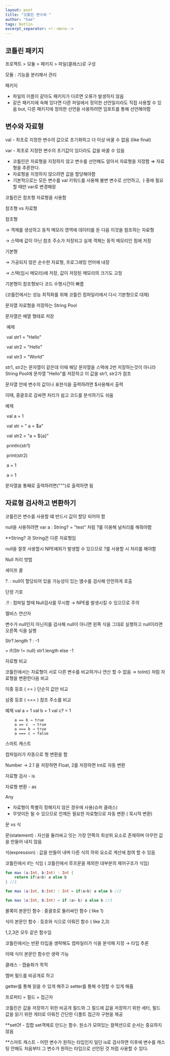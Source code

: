 ```yaml
---
layout: post
title: "코틀린 변수와 "
author: "hae"
tags: Kotlin
excerpt_separator: <!--more-->
---
```


## 코틀린 패키지





프로젝트 > 모듈 > 패키지 > 파일(클래스)로 구성<!--more-->

모듈 : 기능을 분리해서 관리

패키지

- 파일의 이름이 같아도 패키지가 다르면 오류가 발생하지 않음
- 같은 패키지에 속해 있다면 다른 파일에서 정의한 선언일지라도 직접 사용할 수 있음 but, 다른 패키지에 정의한 선언을 사용하려면 임포트를 통해 선언해야함

## 변수와 자료형

val - 최초로 지정한 변수의 값으로 초기화하고 더 이상 바꿀 수 없음 (like final)

var - 최초로 지정한 변수의 초기값이 있더라도 값을 바꿀 수 있음

- 코틀린은 자료형을 지정하지 않고 변수를 선언해도 알아서 자료형을 지정함 ⇒ 자료형을 추론한다.
- 자료형을 지정하지 않으려면 값을 할당해야함
- 기본적으로는 모든 변수를 val 키워드를 사용해 불변 변수로 선언하고, ㅏ중에 필요할 때만 var로 변경해랑

코틀린은 참조형 자료형을 사용함

참조형 vs 자료형

참조형

→ 객체를 생성하고 동적 메모리 영역에 데이터를 둔 다음 이것을 참조하는 자료형

→ 스택에 값이 아닌 참조 주소가 저장되고 실제 객체는 동적 메모리인 힘에 저장

기본형

→ 가공되지 않은 순수한 자료형, 프로그래밍 언어에 내장

→ 스택(임시 메모리)에 저장, 값이 저장된 메모리의 크기도 고정

기본형이 참조형보다 코드 수행시간이 빠름

(코틀린에서는 성능 최적화를 위해 코틀린 컴파일러에서 다시 기본형으로 대체)

문자열 자료형을 저장하는 String Pool

문자열은 배열 형태로 저장



​	예제

​		val str1 = "Hello"

​		val str2 = "Hello"

​		val str3 = "World"



str1, str2는 문자열이 같은데 이때 해당 문자열을 스택에 2번 저장하는것이 아니라 String Pool에 문자열 "Hello"를 저장하고 이 값을 str1, str2가 참조

문자열 안에 변수의 값이나 표현식을 출력하려면 $사용해서 출력

이때, 중괄호로 감싸면 처리가 쉽고 코드를 분석하기도 쉬움


  예제

​		val a = 1

​		val str = " a = $a"

​		val str2 = "a = ${a}"

​		println(str1)

​		print(str2)

​		a = 1

​		a = 1




문자열을 통째로 출력하려면(""")로 츌력하면 됨

## 자료형 검사하고 변환하기

코틀린은 변수를 사용할 떄 반드시 값이 할당 되어야 함

null을 사용하려면 var a : String? = "test"  처럼 ?를 이용해 널처리를 해줘야함

**String? 과 String은 다른 자료형임

null을 잘못 사용할시 NPE예외가  발생할 수 있으므로 ?를 사용할 시 처리를 해야함

Null 처리 방법

세이프 콜

?. : null이 할당되어 있을 가능성이 있는 볁수를 검사해 안전하게 호출

단정 기호

.!! : 컴파일 할때 Null검사를 무시함 → NPE를 발생시킬 수 있으므로 주의

엘비스 연산자

변수가 null인지 아닌지를 검사해 null이 아니면 왼쪽 식을 그대로 실행하고 null이라면 오른쪽 식을 실행

Str?.length ? : -1

= if(Str != null) str1.length else -1

자료형 비교

코틀린에서는 자료형이 서로 다른 변수를 비교하거나 연산 할 수 없음 → toInt() 처럼 자료형을 변환한다음 비교

이중 등호 ( == ) 단순히 값만 비교

삼중 등호 ( === ) 참조 주소를 비교


  예제
		val a = 1
		val b = 1
		val c? = 1

		a == b → true
		a == c  → true
		a === b → true
		a === c → false


스마트 캐스트

컴파일러가 자동으로 형 변환을 함

Number → 2.1 을 저장하면 Float, 2를 저장하면 Int로 자동 변환

자료형 검사 - is

자료형 변환 - as

Any

- 자료형이 특별히 정해지지 않은 경우에 사용(슈퍼 클래스)
- 무엇이든 될 수 있으므로 언제든 필요한 자료형으로 자동 변환 ( 묵시적 변환)

문 vs 식

문(statement) : 자신을 둘러싸고 잇는 가장 안쪽의 최상위 요소로 존재하며 아무런 값을 만들어 내지 않음

식(expression) : 값을 만들어 내며 다른 식의 하위 요소로 계산에 참여 할 수 있음

코틀린에서 if는 식임 ( 코틀린에서 루프문을 제외한 대부분의 제어구조가 식임)

```kotlin
fun max (a:Int, b:Int) : Int {
	return if(a>b) a else b
} //1

fun max (a:Int, b:Int) : Int = if(a>b) a else b //2

fun max (a:Int, b:Int) = if (a> b) a else b //3
```

블록이 본문인 함수 : 중괄호로 둘러싸인 함수 ( like 1)

식이 본문인 함수 : 등호와 식으로 이뤄진 함수 ( like 2,3)

1,2,3은 모두 같은 함수임

코틀린에서는 반환 타입을 생략해도 컴파일러가 식을 분석해 지정 → 타입 추론

이때 식이 본문인 함수만 생략 가능

클래스 - 캡슐화가 목적

멤버 필드를 비공개로 하고

getter를 통해 읽을 수 있게 해주고 setter를 통해 수정할 수 있게 해줌



프로퍼티 = 필드 + 접근자

코틀린은 값을 저장하기 위한 비공개 필드와 그 필드에 값을 저장하기 위한 세터, 필드 값을 읽기 위한 게터로 이뤄진 간단한 디폴트 접근자 구현을 제공

**setOf - 집합 set객체로 만드는 함수. 원소가 모여있는 컬렉션으로 순서는 중요하지 않음

**스마트 캐스트 - 어떤 변수가 원하는 타입인지 일단 is로 검사하면 이후에 변수를 캐스팅 안해도 처음부터 그 변수가 원하는 타입으로 선언된 것 처럼 사용할 수 있다.
